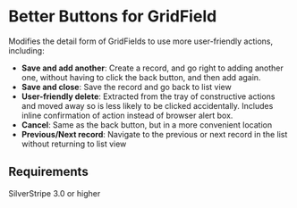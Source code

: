 Better Buttons for GridField
====================================

Modifies the detail form of GridFields to use more user-friendly actions, including:

* **Save and add another**: Create a record, and go right to adding another one, without having to click the back button, and then add again.
* **Save and close**: Save the record and go back to list view
* **User-friendly delete**: Extracted from the tray of constructive actions and moved away so is less likely to be clicked accidentally. Includes inline confirmation of action instead of browser alert box.
* **Cancel**: Same as the back button, but in a more convenient location
* **Previous/Next record**: Navigate to the previous or next record in the list without returning to list view


## Requirements
SilverStripe 3.0 or higher
